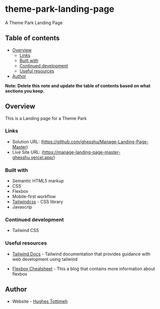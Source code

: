 # theme-park-landing-page
 A Theme Park Landing Page


## Table of contents

- [Overview](#overview)
  - [Links](#links)
  - [Built with](#built-with)
  - [Continued development](#continued-development)
  - [Useful resources](#useful-resources)
- [Author](#author)

**Note: Delete this note and update the table of contents based on what sections you keep.**

## Overview

This is a Landing page for a Theme Park

### Links

- Solution URL: (https://github.com/ghesshu/Manage-Landing-Page-Master)
- Live Site URL: (https://manage-landing-page-master-ghesshu.vercel.app/)


### Built with

- Semantic HTML5 markup
- CSS
- Flexbox
- Mobile-first workflow
- [Tailwindcss](https://tailwindcss.com/) - CSS library
- Javascrip


### Continued development

- Tailwind CSS

### Useful resources

- [Tailwind Docs](https://www.example.com) - Tailwind documentation that provides guidance with web development using tailwind

- [Flexbox Cheatsheet](https://flexboxsheet.com) - This a blog that contains more information about flexbox

## Author

- Website - [Hughes Tottimeh](https://github.com/ghesshu)
